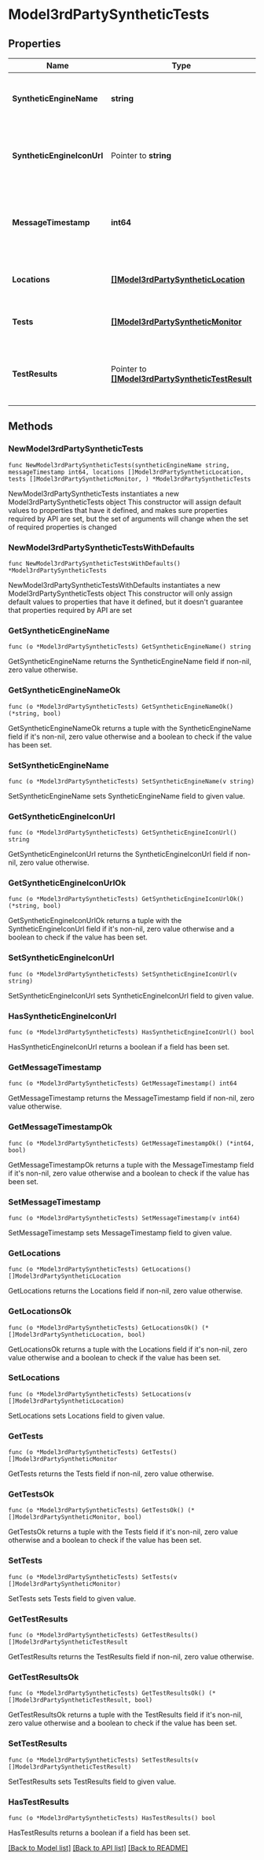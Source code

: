 # Model3rdPartySyntheticTests

## Properties

Name | Type | Description | Notes
------------ | ------------- | ------------- | -------------
**SyntheticEngineName** | **string** | The type of the third-party synthetic monitor. | 
**SyntheticEngineIconUrl** | Pointer to **string** | The URL of the third-party synthetic monitor icon. | [optional] 
**MessageTimestamp** | **int64** | The timestamp of the message creation, in UTC milliseconds. | 
**Locations** | [**[]Model3rdPartySyntheticLocation**](Model3rdPartySyntheticLocation.md) | The list of third-party synthetic locations. | 
**Tests** | [**[]Model3rdPartySyntheticMonitor**](Model3rdPartySyntheticMonitor.md) | The list of third-party synthetic monitors. | 
**TestResults** | Pointer to [**[]Model3rdPartySyntheticTestResult**](Model3rdPartySyntheticTestResult.md) | The list of results of third-party synthetic monitor execution. | [optional] 

## Methods

### NewModel3rdPartySyntheticTests

`func NewModel3rdPartySyntheticTests(syntheticEngineName string, messageTimestamp int64, locations []Model3rdPartySyntheticLocation, tests []Model3rdPartySyntheticMonitor, ) *Model3rdPartySyntheticTests`

NewModel3rdPartySyntheticTests instantiates a new Model3rdPartySyntheticTests object
This constructor will assign default values to properties that have it defined,
and makes sure properties required by API are set, but the set of arguments
will change when the set of required properties is changed

### NewModel3rdPartySyntheticTestsWithDefaults

`func NewModel3rdPartySyntheticTestsWithDefaults() *Model3rdPartySyntheticTests`

NewModel3rdPartySyntheticTestsWithDefaults instantiates a new Model3rdPartySyntheticTests object
This constructor will only assign default values to properties that have it defined,
but it doesn't guarantee that properties required by API are set

### GetSyntheticEngineName

`func (o *Model3rdPartySyntheticTests) GetSyntheticEngineName() string`

GetSyntheticEngineName returns the SyntheticEngineName field if non-nil, zero value otherwise.

### GetSyntheticEngineNameOk

`func (o *Model3rdPartySyntheticTests) GetSyntheticEngineNameOk() (*string, bool)`

GetSyntheticEngineNameOk returns a tuple with the SyntheticEngineName field if it's non-nil, zero value otherwise
and a boolean to check if the value has been set.

### SetSyntheticEngineName

`func (o *Model3rdPartySyntheticTests) SetSyntheticEngineName(v string)`

SetSyntheticEngineName sets SyntheticEngineName field to given value.


### GetSyntheticEngineIconUrl

`func (o *Model3rdPartySyntheticTests) GetSyntheticEngineIconUrl() string`

GetSyntheticEngineIconUrl returns the SyntheticEngineIconUrl field if non-nil, zero value otherwise.

### GetSyntheticEngineIconUrlOk

`func (o *Model3rdPartySyntheticTests) GetSyntheticEngineIconUrlOk() (*string, bool)`

GetSyntheticEngineIconUrlOk returns a tuple with the SyntheticEngineIconUrl field if it's non-nil, zero value otherwise
and a boolean to check if the value has been set.

### SetSyntheticEngineIconUrl

`func (o *Model3rdPartySyntheticTests) SetSyntheticEngineIconUrl(v string)`

SetSyntheticEngineIconUrl sets SyntheticEngineIconUrl field to given value.

### HasSyntheticEngineIconUrl

`func (o *Model3rdPartySyntheticTests) HasSyntheticEngineIconUrl() bool`

HasSyntheticEngineIconUrl returns a boolean if a field has been set.

### GetMessageTimestamp

`func (o *Model3rdPartySyntheticTests) GetMessageTimestamp() int64`

GetMessageTimestamp returns the MessageTimestamp field if non-nil, zero value otherwise.

### GetMessageTimestampOk

`func (o *Model3rdPartySyntheticTests) GetMessageTimestampOk() (*int64, bool)`

GetMessageTimestampOk returns a tuple with the MessageTimestamp field if it's non-nil, zero value otherwise
and a boolean to check if the value has been set.

### SetMessageTimestamp

`func (o *Model3rdPartySyntheticTests) SetMessageTimestamp(v int64)`

SetMessageTimestamp sets MessageTimestamp field to given value.


### GetLocations

`func (o *Model3rdPartySyntheticTests) GetLocations() []Model3rdPartySyntheticLocation`

GetLocations returns the Locations field if non-nil, zero value otherwise.

### GetLocationsOk

`func (o *Model3rdPartySyntheticTests) GetLocationsOk() (*[]Model3rdPartySyntheticLocation, bool)`

GetLocationsOk returns a tuple with the Locations field if it's non-nil, zero value otherwise
and a boolean to check if the value has been set.

### SetLocations

`func (o *Model3rdPartySyntheticTests) SetLocations(v []Model3rdPartySyntheticLocation)`

SetLocations sets Locations field to given value.


### GetTests

`func (o *Model3rdPartySyntheticTests) GetTests() []Model3rdPartySyntheticMonitor`

GetTests returns the Tests field if non-nil, zero value otherwise.

### GetTestsOk

`func (o *Model3rdPartySyntheticTests) GetTestsOk() (*[]Model3rdPartySyntheticMonitor, bool)`

GetTestsOk returns a tuple with the Tests field if it's non-nil, zero value otherwise
and a boolean to check if the value has been set.

### SetTests

`func (o *Model3rdPartySyntheticTests) SetTests(v []Model3rdPartySyntheticMonitor)`

SetTests sets Tests field to given value.


### GetTestResults

`func (o *Model3rdPartySyntheticTests) GetTestResults() []Model3rdPartySyntheticTestResult`

GetTestResults returns the TestResults field if non-nil, zero value otherwise.

### GetTestResultsOk

`func (o *Model3rdPartySyntheticTests) GetTestResultsOk() (*[]Model3rdPartySyntheticTestResult, bool)`

GetTestResultsOk returns a tuple with the TestResults field if it's non-nil, zero value otherwise
and a boolean to check if the value has been set.

### SetTestResults

`func (o *Model3rdPartySyntheticTests) SetTestResults(v []Model3rdPartySyntheticTestResult)`

SetTestResults sets TestResults field to given value.

### HasTestResults

`func (o *Model3rdPartySyntheticTests) HasTestResults() bool`

HasTestResults returns a boolean if a field has been set.


[[Back to Model list]](../README.md#documentation-for-models) [[Back to API list]](../README.md#documentation-for-api-endpoints) [[Back to README]](../README.md)


